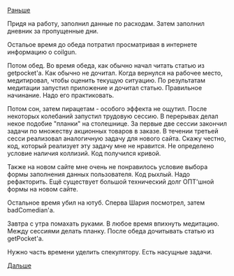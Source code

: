 [Раньше](2018.10.14.md)

Придя на работу, заполнил данные по расходам. Затем заполнил дневник за пропущенные дни.

Остальое время до обеда потратил просматривая в интернете информацию о coilgun.

Потом обед. Во время обеда, как обычно начал читать статью из getpocket'а. Как обычно не дочитал. Когда вернулся на рабочее место, медитировал, чтобы оценить текущую ситуацию. По результатам медитации запустил приложение и дочитал статью. Правильное начинание. Надо его практиковать.

Потом сон, затем пирацетам - особого эффекта не ощутил. После некоторых колебаний запустил трудовую сессию. В перерывах делал некое подобие "планки" на столешнице. За первые две сессии закончил задачи по множеству акционных товаров в заказе. В течении третьей сесси реализовал аналогичную задачу для нового сайта. Скажу честно, код, который реализует эту задачу мне не нравится. Не определено условие наличия коллизий. Код получился кривой.

Также на новом сайте мне очень не понравилось условие выбора формы заполнения данных пользователя. Код рыхлый. Надо рефакторить.
Ещё существует большой технический долг ОПТ'шной формы на новом сайте.

Остальное время убил на ютуб. Сперва Шария посмотрел, затем badComedian'а.

Завтра с утра помахать руками.
В любое время впихнуть медитацию.
Между сессиями делать планку.
После обеда дочитывать статью из getPocket'а.

Нужно часть времени уделить спекулятору. Есть насущные задачи.

[Дальше](2018.10.16.md)